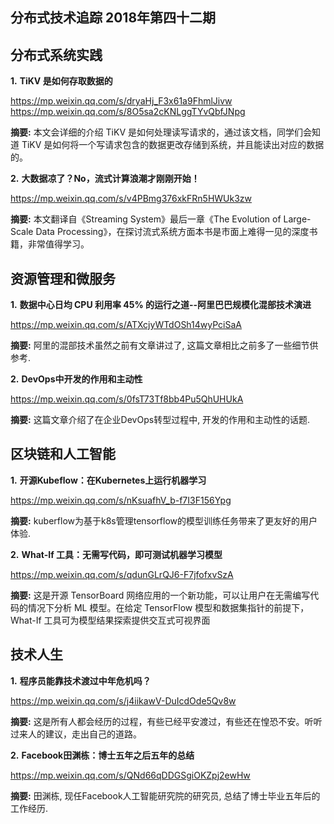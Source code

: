## 分布式技术追踪 2018年第四十二期

## 分布式系统实践
**1.** **TiKV 是如何存取数据的**

https://mp.weixin.qq.com/s/dryaHj_F3x61a9FhmlJivw  
https://mp.weixin.qq.com/s/8O5sa2cKNLggTYvQbfJNpg

**摘要:** 本文会详细的介绍 TiKV 是如何处理读写请求的，通过该文档，同学们会知道 TiKV 是如何将一个写请求包含的数据更改存储到系统，并且能读出对应的数据的。

**2.** **大数据凉了？No，流式计算浪潮才刚刚开始！**

https://mp.weixin.qq.com/s/v4PBmg376xkFRn5HWUk3zw

**摘要:** 本文翻译自《Streaming System》最后一章《The Evolution of Large-Scale Data Processing》，在探讨流式系统方面本书是市面上难得一见的深度书籍，非常值得学习。

## 资源管理和微服务
**1.** **数据中心日均 CPU 利用率 45% 的运行之道--阿里巴巴规模化混部技术演进**

https://mp.weixin.qq.com/s/ATXcjyWTdOSh14wyPciSaA

**摘要:** 阿里的混部技术虽然之前有文章讲过了, 这篇文章相比之前多了一些细节供参考.

**2.** **DevOps中开发的作用和主动性**

https://mp.weixin.qq.com/s/0fsT73Tf8bb4Pu5QhUHUkA

**摘要:** 这篇文章介绍了在企业DevOps转型过程中, 开发的作用和主动性的话题.

## 区块链和人工智能
**1.** **开源Kubeflow：在Kubernetes上运行机器学习**

https://mp.weixin.qq.com/s/nKsuafhV_b-f7I3F156Ypg

**摘要:** kuberflow为基于k8s管理tensorflow的模型训练任务带来了更友好的用户体验.

**2.** **What-If 工具：无需写代码，即可测试机器学习模型**

https://mp.weixin.qq.com/s/qdunGLrQJ6-F7jfofxvSzA

**摘要:** 这是开源 TensorBoard 网络应用的一个新功能，可以让用户在无需编写代码的情况下分析 ML 模型。在给定 TensorFlow 模型和数据集指针的前提下，What-If 工具可为模型结果探索提供交互式可视界面

## 技术人生
**1.** **程序员能靠技术渡过中年危机吗？**

https://mp.weixin.qq.com/s/j4iikawV-DuIcdOde5Qv8w

**摘要:** 这是所有人都会经历的过程，有些已经平安渡过，有些还在惶恐不安。听听过来人的建议，走出自己的道路。

**2.** **Facebook田渊栋：博士五年之后五年的总结**

https://mp.weixin.qq.com/s/QNd66qDDGSgiOKZpj2ewHw

**摘要:** 田渊栋, 现任Facebook人工智能研究院的研究员, 总结了博士毕业五年后的工作经历.
